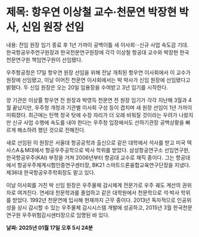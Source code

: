 # **제목: 항우연 이상철 교수·천문연 박장현 박사, 신임 원장 선임**

  내용: 전임 원장 임기 종료 후 1년 가까이 공백이틀 새 이사회···신규 사업 속도감 기대. 한국항공우주연구원장과 한국천문연구원장에 각각 이상철 항공대 교수와 박장현 한국천문연구원 책임연구원이 선임됐다.

우주항공청은 17일 항우연 원장 선임을 위해 전날 개최된 항우연 이사회에서 이 교수가 원장에 선임됐고, 이날 이어진 천문연 이사회에서는 박 박사가 신임 원장에 선임됐다고 밝혔다. 두 신임 원장은 오는 20일 임용장을 수여받고 3년 임기를 시작한다.

양 기관은 이상률 항우연 전 원장과 박영득 천문연 전 원장 임기가 각각 지난해 3월과 4월 끝났지만, 우주청 개청과 기관별 이사회 구성 등이 겹치며 새 원장 선임이 1년 가까이 미뤄졌다. 최근에는 탄핵 정국 탓에 수장 자리가 더 오래 비워질 것이라는 우려가 나왔지만 신규 사업 수행에 속도를 내야 한다는 우주청 입장에서도 산하기관장 공백상황을 빠르게 해소하려 했던 것으로 전해진다.

새로 선임된 이 원장은 서울대 항공공학과 출신으로 같은 대학에서 석사를 받고 미국 텍사스A＆M대에서 항공우주공학으로 박사 학위를 받았다. 삼성항공연구소 선임연구원, 한국항공우주(KAI) 부장을 거쳐 2006년부터 항공대 교수로 재직 중이다. 그는 항공대에서 항공우주체계시험인증연구센터장, BK21 스마트드론융합교육연구단장을 지냈다. 제36대 한국항공우주학회장도 맡고 있다.

이날 이사회를 거친 박 신임 원장은 우주물체 감시체계 전문가로 우주 궤도 계산의 권위자로 여겨진다. 연세대 천문학과를 졸업하고 같은 대학원에서 천문학으로 석·박사 학위를 받았다. 1992년 천문연에 입사해 현재까지 근무 중이다. 2013년 독자적으로 인공위성을 상시 감시할 수 있는 우주물체 감시시스템 개발에 성공하고, 2015년 3월 한국천문연구원 우주위험감시센터장으로 임명된 바 있다.

  **날짜: 2025년 01월 17일 오후 5시 24분**